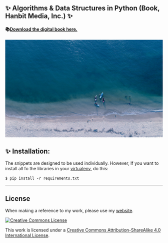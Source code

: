 ##   ✨ Algorithms & Data Structures in Python (Book, Hanbit Media, Inc.)  ✨ 

#### 📚[Download the digital book here.](https://github.com/bt3gl/Python-and-Algorithms-and-Data-Structures/blob/master/ebook/book_second_edition.pdf)

![](HALEIWA.jpg)


##  ✨ Installation:

The snippets are designed to be used individually. However, If you want  to install all fo the libraries in your [virtualenv](https://coderwall.com/p/8-aeka), do this:

```
$ pip install -r requirements.txt
```



----


## License

When making a reference to my work, please use my [website](http://bt3gl.github.io/index.html).

<a rel="license" href="http://creativecommons.org/licenses/by-sa/4.0/"><img alt="Creative Commons License" style="border-width:0" src="http://i.creativecommons.org/l/by-sa/4.0/88x31.png" /></a><br />

This work is licensed under a [Creative Commons Attribution-ShareAlike 4.0 International License](http://creativecommons.org/licenses/by-sa/4.0/).
